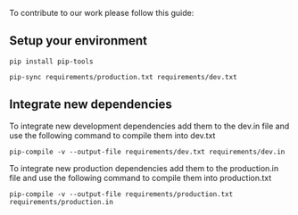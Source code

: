 


To contribute to our work please follow this guide:

## Setup your environment 

```
pip install pip-tools
```
```
pip-sync requirements/production.txt requirements/dev.txt
```


## Integrate new dependencies

To integrate new development dependencies add them to the dev.in file and use the following command to compile them into dev.txt

```
pip-compile -v --output-file requirements/dev.txt requirements/dev.in
```

To integrate new production dependencies add them to the production.in file and use the following command to compile them into production.txt

```
pip-compile -v --output-file requirements/production.txt requirements/production.in
```
